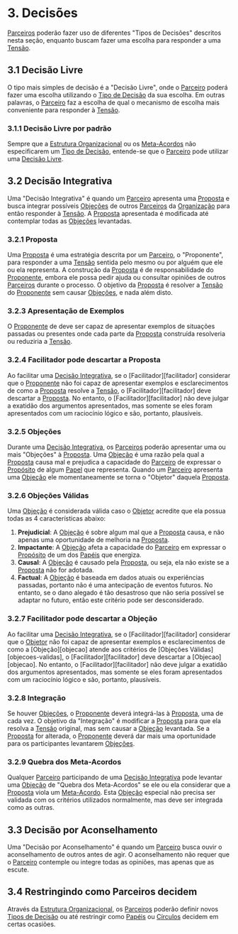 # 3. <span id="decisao">Decisões</span>

[Parceiros][parceiros] poderão fazer uso de diferentes "Tipos de Decisões" descritos nesta seção, enquanto buscam fazer uma escolha para responder a uma [Tensão][tensoes].

## 3.1 <span id="decisao-livre">Decisão Livre</span>

O tipo mais simples de decisão é a "Decisão Livre", onde o [Parceiro][parceiros] poderá fazer uma escolha utilizando o [Tipo de Decisão][tipos-de-decisao] da sua escolha. Em outras palavras, o [Parceiro][parceiros] faz a escolha de qual o mecanismo de escolha mais conveniente para responder à [Tensão][tensoes].

### 3.1.1 <span id="decisao-livre-por-padrao">Decisão Livre por padrão</span>

Sempre que a [Estrutura Organizacional][estrutura-organizacional] ou os [Meta-Acordos][meta-acordos] não especificarem um [Tipo de Decisão][tipos-de-decisao], entende-se que o [Parceiro][parceiros] pode utilizar uma [Decisão Livre][decisao-livre].

## 3.2 <span id="decisao-integrativa">Decisão Integrativa</span>

Uma "Decisão Integrativa" é quando um [Parceiro][parceiros] apresenta uma [Proposta][proposta] e busca integrar possíveis [Objeções][objecoes] de outros [Parceiros][parceiros] da [Organização][organizacao] para então responder à [Tensão][tensoes]. A [Proposta][proposta] apresentada é modificada até contemplar todas as [Objeções][objecoes] levantadas.

### 3.2.1 <span id="proposta">Proposta</span>

Uma [Proposta][proposta] é uma estratégia descrita por um [Parceiro][parceiros], o "Proponente", para responder a uma [Tensão][tensoes] sentida pelo mesmo ou por alguém que ele ou ela representa. A construção da [Proposta][proposta] é de responsabilidade do [Proponente][proposta], embora ele possa pedir ajuda ou consultar opiniões de outros [Parceiros][parceiros] durante o processo. O objetivo da [Proposta][proposta] é resolver a [Tensão][tensoes] do [Proponente][proposta] sem causar [Objeções][objecoes], e nada além disto.

### 3.2.3 <span id="apresentacao-de-exemplos">Apresentação de Exemplos</span>

O [Proponente][proposta] de deve ser capaz de apresentar exemplos de situações passadas ou presentes onde cada parte da [Proposta][proposta] construída resolveria ou reduziria a [Tensão][tensoes].

### 3.2.4 Facilitador pode descartar a Proposta

Ao facilitar uma [Decisão Integrativa][decisao-integrativa], se o [Facilitador][facilitador] considerar que o [Proponente][proposta] não foi capaz de apresentar exemplos e esclarecimentos de como a [Proposta][proposta] resolve a [Tensão][tensoes], o [Facilitador][facilitador] deve descartar a [Proposta][proposta]. No entanto, o [Facilitador][facilitador] não deve julgar a exatidão dos argumentos apresentados, mas somente se eles foram apresentados com um raciocínio lógico e são, portanto, plausíveis.

### 3.2.5 <span id="objecoes">Objeções</span>

Durante uma [Decisão Integrativa][decisao-integrativa], os [Parceiros][parceiros] poderão apresentar uma ou mais "Objeções" à [Proposta][proposta]. Uma [Objeção][objecoes] é uma razão pela qual a [Proposta][proposta] causa mal e prejudica a capacidade do [Parceiro][parceiros] de expressar o [Propósito][papeis] de algum [Papel][papeis] que representa. Quando um [Parceiro][parceiros] apresenta uma [Objeção][objecoes] ele momentaneamente se torna o "Objetor" daquela [Proposta][proposta].

### 3.2.6 <span id="objecoes-validas">Objeções Válidas</span>

Uma [Objeção][objecoes] é considerada válida caso o [Objetor][objetor] acredite que ela possua todas as 4 características abaixo:

1. **Prejudicial**: A [Objeção][objecoes] é sobre algum mal que a [Proposta][proposta] causa, e não apenas uma oportunidade de melhoria na [Proposta][proposta].
2. **Impactante**: A [Objeção][objecoes] afeta a capacidade do [Parceiro][parceiros] em expressar o [Propósito][papeis] de um dos [Papéis][papeis] que energiza.
3. **Causal**: A [Objeção][objecoes] é causado pela [Proposta][proposta], ou seja, ela não existe se a [Proposta][proposta] não for adotada.
4. **Factual**: A [Objeção][objecoes] é baseada em dados atuais ou experiências passadas, portanto não é uma antecipação de eventos futuros. No entanto, se o dano alegado é tão desastroso que não seria possível se adaptar no futuro, então este critério pode ser desconsiderado.

### 3.2.7 Facilitador pode descartar a Objeção

Ao facilitar uma [Decisão Integrativa][decisao-integrativa], se o [Facilitador][facilitador] considerar que o [Objetor][objetor] não foi capaz de apresentar exemplos e esclarecimentos de como a [Objeção][objecao] atende aos critérios de [Objeções Válidas][objecoes-validas], o [Facilitador][facilitador] deve descartar a [Objecao][objecao]. No entanto, o [Facilitador][facilitador] não deve julgar a exatidão dos argumentos apresentados, mas somente se eles foram apresentados com um raciocínio lógico e são, portanto, plausíveis.

### 3.2.8 <span id="integracao">Integração</span>

Se houver [Objeções][objecoes], o [Proponente][proposta] deverá integrá-las à [Proposta][proposta], uma de cada vez. O objetivo da "Integração" é modificar a [Proposta][proposta] para que ela resolva a [Tensão][tensoes] original, mas sem causar a [Objeção][objecoes] levantada. Se a [Proposta][proposta] for alterada, o [Proponente][proposta] deverá dar mais uma oportunidade para os participantes levantarem [Objeções][objecoes].

### 3.2.9 <span id="quebra-dos-meta-acordos">Quebra dos Meta-Acordos</span>

Qualquer [Parceiro][parceiros] participando de uma [Decisão Integrativa][decisao-integrativa] pode levantar uma [Objeção][objecoes] de "Quebra dos Meta-Acordos" se ele ou ela considerar que a [Proposta][proposta] viola um [Meta-Acordo][meta-acordos]. Esta [Objeção][objecoes] especial não precisa ser validada com os critérios utilizados normalmente, mas deve ser integrada como as outras.

## 3.3 <span id="decisao-por-aconselhamento">Decisão por Aconselhamento</span>

Uma "Decisão por Aconselhamento" é quando um [Parceiro][parceiros] busca ouvir o aconselhamento de outros antes de agir. O aconselhamento não requer que o [Parceiro][parceiros] contemple ou integre todas as opiniões, mas apenas que as escute.

## 3.4 <span id="restringindo-como-parceiros-decidem">Restringindo como Parceiros decidem</span>

Através da [Estrutura Organizacional][estrutura-organizacional], os [Parceiros][parceiros] poderão definir novos [Tipos de Decisão][tipos-de-decisao] ou até restringir como [Papéis][papeis] ou [Círculos][circulos] decidem em certas ocasiões.

[meta-acordos]: README.md
[tipos-de-decisao]: #decisoes
[estrutura-organizacional]: estrutura-organizacional.md
[papeis]: estrutura-organizacional.md#papeis
[circulos]: estrutura-organizacional.md#circulos
[parceiros]: organizacao.md#parceiros
[papeis]: estrutura-organizacional.md#papeis
[tensoes]: organizacao.md#tensoes
[decisao-livre]: #decisao-livre
[decisao-integrativa]: #decisao-integrativa
[organizacao]: organizacao.md
[objetor]: #objecoes
[objecoes]: #objecoes
[proposta]: #proposta
